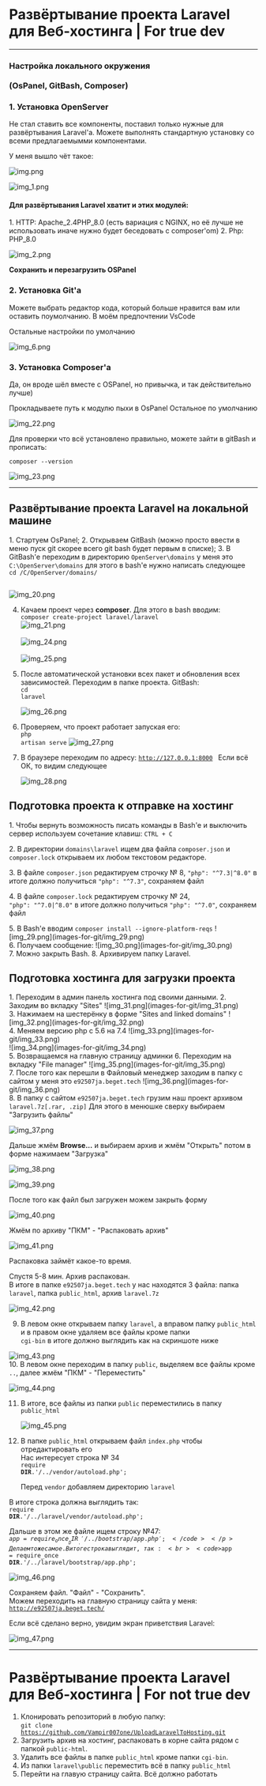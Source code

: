 # Развёртывание проекта Laravel для Веб-хостинга | For true dev
***
### Настройка локального окружения <br> <br>(OsPanel, GitBash, Composer)
<h3>1. Установка OpenServer</h3>
Не стал ставить все компоненты, поставил только нужные для развёртывания Laravel'a. 
Можете выполнять стандартную установку со всеми предлагаемымми компонентами. </p> 
У меня вышло чёт такое:</p>

![img.png](images-for-git/img.png) <br>

![img_1.png](images-for-git/img_1.png) <br>

<h4>Для развёртывания Laravel хватит и этих модулей:</h4>
1. HTTP: Apache_2.4PHP_8.0 (есть вариация с NGINX, но её лучше не использовать иначе нужно будет беседовать с composer'om)
2. Php: PHP_8.0




![img_2.png](images-for-git/img_2.png) <br>

<b>Сохранить и перезагрузить OSPanel</b></p>
<h3>2. Установка Git'a</h3>

Можете выбрать редактор кода, который больше нравится вам или оставить поумолчанию. В моём предпочтении VsCode</p>

Остальные настройки по умолчанию</p>

![img_6.png](images-for-git/img_6.png) <br>

<h3>3. Установка Composer'a</h3>
Да, он вроде шёл вместе с OSPanel, но привычка, и так действительно лучше) </p>
Прокладываете путь к модулю пыхи в OsPanel Остальное по умолчанию</p>

![img_22.png](images-for-git/img_22.png) <br>

Для проверки что всё установлено правильно, можете зайти в gitBash и прописать:</p><code>composer --version</code>


![img_23.png](images-for-git/img_23.png) <br>


***

<h2>Развёртывание проекта Laravel на локальной машине</h2>
1. Стартуем OsPanel;
2. Открываем GitBash (можно просто ввести в меню пуск git скорее всего git bash будет первым в списке);
3. В GitBash'e переходим в директорию <code>OpenServer\domains</code> у меня это <code>C:\OpenServer\domains</code> для этого в bash'e нужно написать следующее <br> <code>cd /C/OpenServer/domains/
   </code> <br>

   ![img_20.png](images-for-git/img_20.png) <br>

4. Качаем проект через <b>composer</b>. Для этого в bash вводим: <br> <code>composer create-project laravel/laravel</code> <br>
   ![img_21.png](images-for-git/img_21.png) <br>
   <br>
   ![img_24.png](images-for-git/img_24.png) <br>
   <br>
   ![img_25.png](images-for-git/img_25.png) <br>

5. После автоматической установки всех пакет и обновления всех зависимостей. Переходим в папке проекта. GitBash: <br> 
<code>cd laravel</code> <br>

   ![img_26.png](images-for-git/img_26.png) <br>

6. Проверяем, что проект работает запуская его: <br> 
<code>php artisan serve</code>
   ![img_27.png](images-for-git/img_27.png) <br>
7. В браузере переходим по адресу: <code>http://127.0.0.1:8000 </code>
    Если всё ОК, то видим следующее</p>

    ![img_28.png](images-for-git/img_28.png) <br>

<h2>Подготовка проекта к отправке на хостинг</h2>
1. Чтобы вернуть возможность писать команды в Bash'e и выключить сервер используем сочетание клавиш: <code>CTRL + C</code> </p>
2. В директории <code>domains\laravel</code> ищем два файла <code>composer.json</code> и <code>composer.lock</code> открываем их любом текстовом редакторе.</p> 
3. В файле <code>composer.json</code> редактируем строчку № 8, <code>"php": "^7.3|^8.0"</code> в итоге должно получиться <code>"php": "^7.3"</code>, сохраняем файл </p>
4. В файле <code>composer.lock</code> редактируем строчку № 24, <br><code>"php": "^7.0|^8.0"</code> в итоге должно получиться <code>"php": "^7.0"</code>, сохраняем файл</p>
5. В Bash'e вводим <code>composer install --ignore-platform-reqs</code>
    ![img_29.png](images-for-git/img_29.png) <br>
6. Получаем сообщение:
    ![img_30.png](images-for-git/img_30.png) <br>
7. Можно закрыть Bash.
8. Архивируем папку Laravel.

<h2>Подготовка хостинга для загрузки проекта</h2>
1. Переходим в админ панель хостинга под своими данными.
2. Заходим во вкладку "Sites"
![img_31.png](images-for-git/img_31.png) <br>
3. Нажимаем на шестерёнку в форме "Sites and linked domains" 
![img_32.png](images-for-git/img_32.png) <br>
4. Меняем версию php с 5.6 на 7.4
    ![img_33.png](images-for-git/img_33.png) <br>
    ![img_34.png](images-for-git/img_34.png) <br>
5. Возвращаемся на главную страницу админки
6. Переходим на вкладку "File manager" 
    ![img_35.png](images-for-git/img_35.png) <br>
7. После того как перешли в Файловый менеджер заходим в папку с сайтом у меня это <code>e92507ja.beget.tech</code>
    ![img_36.png](images-for-git/img_36.png) <br>
8. В папку с сайтом <code>e92507ja.beget.tech</code> грузим наш проект архивом <code>laravel.7z[.rar, .zip]</code>
Для этого в менюшке сверху выбираем "Загрузить файлы"</p>

![img_37.png](images-for-git/img_37.png) <br>

Дальше жмём <b>Browse...</b> и выбираем архив и жмём "Открыть" потом в форме нажимаем "Загрузка" </p>

![img_38.png](images-for-git/img_38.png) <br>
     
![img_39.png](images-for-git/img_39.png) <br>

После того как файл был загружен можем закрыть форму</p>

![img_40.png](images-for-git/img_40.png) <br>

Жмём по архиву "ПКМ" - "Распаковать архив" </p>

![img_41.png](images-for-git/img_41.png) <br>

Распаковка займёт какое-то время. </p>

Спустя 5-8 мин. Архив распакован. <br> 
В итоге в папке <code>e92507ja.beget.tech</code> у нас находятся 3 файла: папка <code>laravel</code>, папка <code>public_html</code>, архив <code>laravel.7z</code></p>

![img_42.png](images-for-git/img_42.png) <br>

9. В левом окне открываем папку <code>laravel</code>, а вправом папку <code>public_html</code> и в правом окне удаляем все файлы кроме папки <br> <code>cgi-bin</code> в итоге должно выглядить как на скриншоте ниже</p>
   
![img_43.png](images-for-git/img_43.png) <br>
10. В левом окне переходим в папку <code>public</code>, выделяем все файлы кроме <code>..</code>, далее жмём "ПКМ" - "Переместить"

![img_44.png](images-for-git/img_44.png) <br>

11. В итоге, все файлы из папки <code>public</code> переместились в папку <code>public_html</code></p>
![img_45.png](images-for-git/img_45.png) <br>

12. В папке <code>public_html</code> открываем файл <code>index.php</code> чтобы отредактировать его <br> Нас интересует строка № 34 <br> <code>require __DIR__.'/../vendor/autoload.php';</code></p> 
Перед <code>vendor</code> добавляем директорию <code>laravel</code></p>

В итоге строка должна выглядить так: <br><code>require __DIR__.'/../laravel/vendor/autoload.php';</code></p>
Дальше в этом же файле ищем строку №47: <br> <code>$app = require_once __DIR__.'/../bootstrap/app.php';</code></p>
Делаем тоже самое. В итоге строка выглядит, так: <br> <code>$app = require_once __DIR__.'/../laravel/bootstrap/app.php';</code></p>

![img_46.png](images-for-git/img_46.png) <br>

Сохраняем файл. "Файл" - "Сохранить". <br> Можем переходить на главную страницу сайта у меня: <code>http://e92507ja.beget.tech/</code></p>

Если всё сделано верно, увидим экран приветствия Laravel:

![img_47.png](images-for-git/img_47.png) <br>

***

# Развёртывание проекта Laravel для Веб-хостинга | For not true dev
1. Клонировать репозиторий в любую папку: <br>
<code>git clone https://github.com/Vampir007one/UploadLaravelToHosting.git </code>
2. Загрузить архив на хостинг, распаковать в корне сайта рядом с папкой <code>public-html</code>. 
3. Удалить все файлы в папке <code>public_html</code> кроме папки <code>cgi-bin</code>.
4. Из папки <code>laravel\public</code> переместить всё в папку <code>public_html</code>
5. Перейти на главую страницу сайта. Всё должно работать

